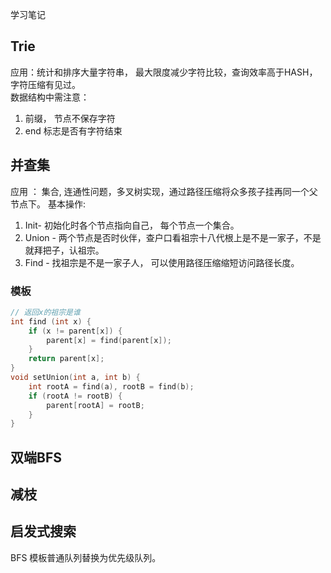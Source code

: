 学习笔记

## Trie
应用：统计和排序大量字符串， 最大限度减少字符比较，查询效率高于HASH， 字符压缩有见过。   
数据结构中需注意： 
1. 前缀， 节点不保存字符 
2. end 标志是否有字符结束 

## 并查集 
应用 ： 集合, 连通性问题，多叉树实现，通过路径压缩将众多孩子挂再同一个父节点下。
基本操作:
1. Init- 初始化时各个节点指向自己， 每个节点一个集合。
2. Union - 两个节点是否时伙伴，查户口看祖宗十八代根上是不是一家子，不是就拜把子，认祖宗。
3. Find - 找祖宗是不是一家子人， 可以使用路径压缩缩短访问路径长度。 

### 模板
``` c
// 返回x的祖宗是谁
int find (int x) {
    if (x != parent[x]) {
        parent[x] = find(parent[x]);
    }
    return parent[x];
}
void setUnion(int a, int b) {
    int rootA = find(a), rootB = find(b);
    if (rootA != rootB) {
        parent[rootA] = rootB;
    }
}
```
## 双端BFS 



## 减枝


## 启发式搜索
BFS 模板普通队列替换为优先级队列。